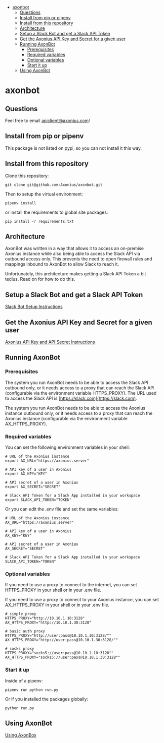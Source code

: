 <!-- MarkdownTOC -->

- [axonbot](#axonbot)
    - [Questions](#questions)
    - [Install from pip or pipenv](#install-from-pip-or-pipenv)
    - [Install from this repository](#install-from-this-repository)
    - [Architecture](#architecture)
    - [Setup a Slack Bot and get a Slack API Token](#setup-a-slack-bot-and-get-a-slack-api-token)
    - [Get the Axonius API Key and Secret for a given user](#get-the-axonius-api-key-and-secret-for-a-given-user)
    - [Running AxonBot](#running-axonbot)
        - [Prerequisites](#prerequisites)
        - [Required variables](#required-variables)
        - [Optional variables](#optional-variables)
        - [Start it up](#start-it-up)
    - [Using AxonBot](#using-axonbot)

<!-- /MarkdownTOC -->

# axonbot

## Questions

Feel free to email apiclient@axonius.com!

## Install from pip or pipenv

This package is not listed on pypi, so you can not install it this way.

## Install from this repository

Clone this repository:

```
git clone git@github.com:Axonius/axonbot.git
```

Then to setup the virtual environment:

```
pipenv install
```

or install the requirements to global site packages:

```
pip install -r requirements.txt
```

## Architecture

AxonBot was written in a way that allows it to access an on-premise Axonius instance while also being able to access the Slack API via outbound access only. This prevents the need to open firewall rules and mappings inbound to AxonBot to allow Slack to reach it.

Unfortunately, this architecture makes getting a Slack API Token a bit tedius. Read on for how to do this.

## Setup a Slack Bot and get a Slack API Token

[Slack Bot Setup Instructions](https://github.com/Axonius/axonbot/blob/master/docs/slack_setup.md)

## Get the Axonius API Key and Secret for a given user

[Axonius API Key and API Secret Instructions](https://github.com/Axonius/axonbot/blob/master/docs/axonius_setup.md)

## Running AxonBot

### Prerequisites

The system you run AxonBot needs to be able to access the Slack API outbound only, or it needs access to a proxy that can reach the Slack API (configurable via the environment variable HTTPS_PROXY). The URL used to access the Slack API is [https://slack.com](https://slack.com).

The system you run AxonBot needs to be able to access the Axonius instance outbound only, or it needs access to a proxy that can reach the Axonius instance (configurable via the environment variable AX_HTTPS_PROXY).

### Required variables

You can set the following environment variables in your shell:

```
# URL of the Axonius instance
export AX_URL="https://axonius.server"

# API key of a user in Axonius
export AX_KEY="KEY"

# API secret of a user in Axonius
export AX_SECRET="SECRET"

# Slack API Token for a Slack App installed in your workspace
export SLACK_API_TOKEN="TOKEN"
```

Or you can edit the .env file and set the same variables:

```
# URL of the Axonius instance
AX_URL="https://axonius.server"

# API key of a user in Axonius
AX_KEY="KEY"

# API secret of a user in Axonius
AX_SECRET="SECRET"

# Slack API Token for a Slack App installed in your workspace
SLACK_API_TOKEN="TOKEN"
```

### Optional variables

If you need to use a proxy to connect to the internet, you can set HTTPS_PROXY in your shell or in your .env file.

If you need to use a proxy to connect to your Axonius instance, you can set AX_HTTPS_PROXY in your shell or in your .env file.

```
# simple proxy
HTTPS_PROXY="http://10.10.1.10:3128"
AX_HTTPS_PROXY="http://10.10.1.30:3128"

# basic auth proxy
HTTPS_PROXY="http://user:pass@10.10.1.10:3128/""
AX_HTTPS_PROXY="http://user:pass@10.10.1.30:3128/""

# socks proxy
HTTPS_PROXY="socks5://user:pass@10.10.1.10:3128""
AX_HTTPS_PROXY="socks5://user:pass@10.10.1.30:3128""
```

### Start it up

Inside of a pipenv:

```
pipenv run python run.py
```

Or if you installed the packages globally:

```
python run.py
```

## Using AxonBot

[Using AxonBox](https://github.com/Axonius/axonbot/blob/master/docs/axonbot_using.md)
